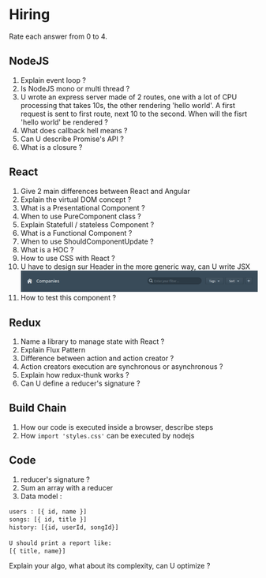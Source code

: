 <!-- TITLE: Questionnary -->
<!-- SUBTITLE: A quick summary of Questionnary -->

# Hiring

Rate each answer from 0 to 4.

## NodeJS

1. Explain event loop ?
2. Is NodeJS mono or multi thread ?
3. U wrote an express server made of 2 routes, one with a lot of CPU processing that takes 10s, the other rendering 'hello world'.  A first request is sent to first route, next 10 to the second. When will the fisrt 'hello world' be rendered ? 
4. What does callback hell means ?
5. Can U describe Promise's API ?
6. What is a closure ? 

## React

1. Give 2 main differences between React and Angular
2. Explain the virtual DOM concept ?
3. What is a Presentational Component ?
4. When to use PureComponent class ?
5. Explain Statefull / stateless Component ?
6. What is a Functional Component ?
7. When to use ShouldComponentUpdate ?
8.  What is a HOC ?
9. How to use CSS with React ?
10. U have to design sur Header in the more generic way, can U write JSX
![Header](/uploads/header.png "Header")
11. How to test this component ?

## Redux

1. Name a library to manage state with React ?
2. Explain Flux Pattern
3. Difference between action and action creator ?
4. Action creators execution are synchronous or asynchronous ?
5. Explain how redux-thunk works ?
6. Can U define a reducer's signature ?

## Build Chain

1. How our code is executed inside a browser, describe steps
2. How `import 'styles.css'` can be executed by nodejs

## Code

1. reducer's signature ?
2. Sum an array with a reducer
3. Data model :
```
users : [{ id, name }]
songs: [{ id, title }]
history: [{id, userId, songId}]

U should print a report like:
[{ title, name}]
```

Explain your algo, what about its complexity, can U optimize ?

